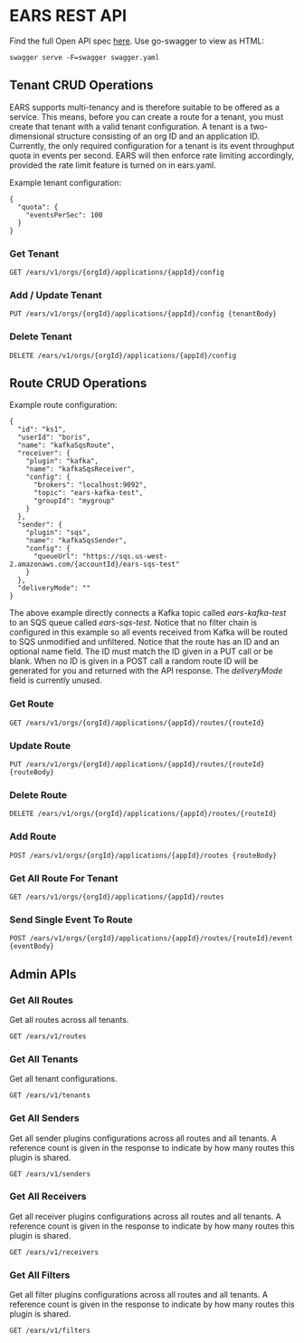 # EARS REST API

Find the full Open API spec [here](../../internal/pkg/app/swagger.yaml). Use go-swagger to 
view as HTML:

```
swagger serve -F=swagger swagger.yaml
```

## Tenant CRUD Operations

EARS supports multi-tenancy and is therefore suitable to be offered as a service.
This means, before you can create a route for a tenant, you must create that tenant
with a valid tenant configuration. A tenant is a two-dimensional structure consisting
of an org ID and an application ID. Currently, the only required configuration for
a tenant is its event throughput quota in events per second. EARS will then enforce
rate limiting accordingly, provided the rate limit feature is turned on in ears.yaml.

Example tenant configuration:

```
{
  "quota": {
    "eventsPerSec": 100
  }
}
```

### Get Tenant

```
GET /ears/v1/orgs/{orgId}/applications/{appId}/config
```

### Add / Update Tenant

```
PUT /ears/v1/orgs/{orgId}/applications/{appId}/config {tenantBody}
```

### Delete Tenant

```
DELETE /ears/v1/orgs/{orgId}/applications/{appId}/config
```

## Route CRUD Operations

Example route configuration:

```
{
  "id": "ks1",
  "userId": "boris",
  "name": "kafkaSqsRoute",
  "receiver": {
    "plugin": "kafka",
    "name": "kafkaSqsReceiver",
    "config": {
      "brokers": "localhost:9092",
      "topic": "ears-kafka-test",
      "groupId": "mygroup"
    }
  },
  "sender": {
    "plugin": "sqs",
    "name": "kafkaSqsSender",
    "config": {
      "queueUrl": "https://sqs.us-west-2.amazonaws.com/{accountId}/ears-sqs-test"
    }
  },
  "deliveryMode": ""
}
```

The above example directly connects a Kafka topic called _ears-kafka-test_ to an SQS queue called
_ears-sqs-test_. Notice that no filter chain is configured in this example so all events received from 
Kafka will be routed to SQS unmodified and unfiltered. Notice that the route has an ID and an optional 
name field. The ID must match the ID given in a PUT call or be blank. When no ID is given in a POST 
call a random route ID will be generated for you and returned with the API response. The _deliveryMode_
field is currently unused.

### Get Route

```
GET /ears/v1/orgs/{orgId}/applications/{appId}/routes/{routeId}
```

### Update Route

```
PUT /ears/v1/orgs/{orgId}/applications/{appId}/routes/{routeId} {routeBody}
```

### Delete Route

```
DELETE /ears/v1/orgs/{orgId}/applications/{appId}/routes/{routeId}
```

### Add Route

```
POST /ears/v1/orgs/{orgId}/applications/{appId}/routes {routeBody}
```

### Get All Route For Tenant

```
GET /ears/v1/orgs/{orgId}/applications/{appId}/routes
```

### Send Single Event To Route

```
POST /ears/v1/orgs/{orgId}/applications/{appId}/routes/{routeId}/event {eventBody}
```

## Admin APIs

### Get All Routes

Get all routes across all tenants.

```
GET /ears/v1/routes
```

### Get All Tenants

Get all tenant configurations.

```
GET /ears/v1/tenants
```

### Get All Senders

Get all sender plugins configurations across all routes and all tenants. A reference count is given in the
response to indicate by how many routes this plugin is shared.

```
GET /ears/v1/senders
```

### Get All Receivers

Get all receiver plugins configurations across all routes and all tenants. A reference count is given in the
response to indicate by how many routes this plugin is shared.

```
GET /ears/v1/receivers
```

### Get All Filters

Get all filter plugins configurations across all routes and all tenants. A reference count is given in the
response to indicate by how many routes this plugin is shared.

```
GET /ears/v1/filters
```
